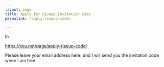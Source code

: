```yaml
---
layout: page
title: Apply for Riseup Invitation Code
permalink: /apply-riseup-code/

---
```


In

https://xou.net/page/apply-riseup-code/

Please leave your email address here, and I will send you the invitation code when I am free.

